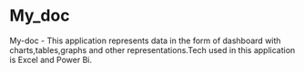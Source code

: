 # My_doc
My-doc - This application represents data in the form of dashboard with charts,tables,graphs and other representations.Tech used in this application is Excel and Power Bi. 

